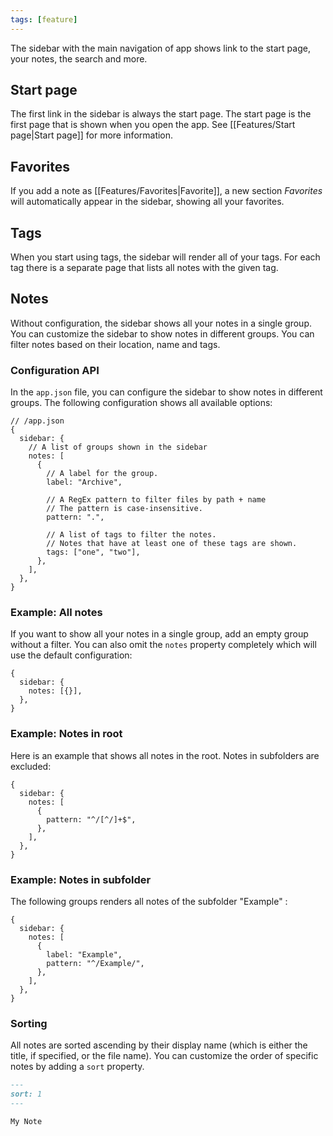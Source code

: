 ```yaml
---
tags: [feature]
---
```


The sidebar with the main navigation of app shows link to the start page, your notes, the search and more.

## Start page

The first link in the sidebar is always the start page. The start page is the first page that is shown when you open the app. See [[Features/Start page|Start page]] for more information.

## Favorites

If you add a note as [[Features/Favorites|Favorite]], a new section _Favorites_ will automatically appear in the sidebar, showing all your favorites.

## Tags

When you start using tags, the sidebar will render all of your tags. For each tag there is a separate page that lists all notes with the given tag.

## Notes

Without configuration, the sidebar shows all your notes in a single group. You can customize the sidebar to show notes in different groups. You can filter notes based on their location, name and tags.

### Configuration API

In the `app.json` file, you can configure the sidebar to show notes in different groups. The following configuration shows all available options:

```json5
// /app.json
{
  sidebar: {
    // A list of groups shown in the sidebar
    notes: [
      {
        // A label for the group.
        label: "Archive",

        // A RegEx pattern to filter files by path + name
        // The pattern is case-insensitive.
        pattern: ".",

        // A list of tags to filter the notes.
        // Notes that have at least one of these tags are shown.
        tags: ["one", "two"],
      },
    ],
  },
}
```

### Example: All notes

If you want to show all your notes in a single group, add an empty group without a filter. You can also omit the `notes` property completely which will use the default configuration:

```json5
{
  sidebar: {
    notes: [{}],
  },
}
```

### Example: Notes in root

Here is an example that shows all notes in the root. Notes in subfolders are excluded:

```json5
{
  sidebar: {
    notes: [
      {
        pattern: "^/[^/]+$",
      },
    ],
  },
}
```

### Example: Notes in subfolder

The following groups renders all notes of the subfolder "Example" :

```json5
{
  sidebar: {
    notes: [
      {
        label: "Example",
        pattern: "^/Example/",
      },
    ],
  },
}
```

### Sorting

All notes are sorted ascending by their display name (which is either the title, if specified, or the file name). You can customize the order of specific notes by adding a `sort` property.

```md
---
sort: 1
---

My Note
```
